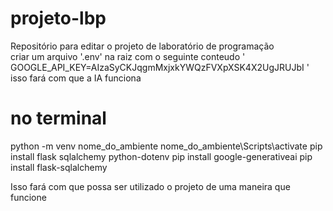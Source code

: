# projeto-lbp
Repositório para editar o projeto de laboratório de programação <br>
criar um arquivo '.env' na raiz com o seguinte conteudo ' GOOGLE_API_KEY=AIzaSyCKJqgmMxjxkYWQzFVXpXSK4X2UgJRUJbI ' <br>
isso fará com que a IA funciona <br>

# no terminal
python -m venv nome_do_ambiente
nome_do_ambiente\Scripts\activate
pip install flask sqlalchemy python-dotenv
pip install google-generativeai
pip install flask-sqlalchemy

Isso fará com que possa ser utilizado o projeto de uma maneira que funcione
